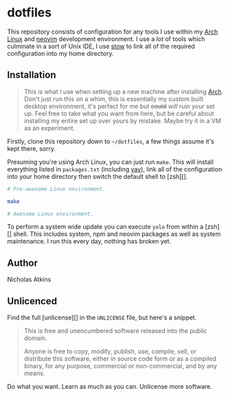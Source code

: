 # dotfiles

This repository consists of configuration for any tools I use within my [Arch Linux][arch] and [neovim][] development environment. I use a *lot* of tools which culminate in a sort of Unix IDE, I use [stow][] to link all of the required configuration into my home directory.

## Installation

> This is what I use when setting up a new machine after installing [Arch][]. Don't just run this on a whim, this is essentially my custom built desktop environment, it's perfect for me but <del>could</del> *will* ruin your set up. Feel free to take what you want from here, but be careful about installing my entire set up over yours by mistake. Maybe try it in a VM as an experiment.

Firstly, clone this repository down to `~/dotfiles`, a few things assume it's kept there, sorry.

Presuming you're using Arch Linux, you can just run `make`. This will install everything listed in `packages.txt` (including [yay][]), link all of the configuration into your home directory then switch the default shell to [zsh][].

```bash
# Pre-awesome Linux environment.

make

# Awesome Linux environment.
```

To perform a system wide update you can execute `yolo` from within a [zsh][] shell. This includes system, npm and neovim packages as well as system maintenance. I run this every day, nothing has broken yet.

## Author

Nicholas Atkins

## Unlicenced

Find the full [unlicense][] in the `UNLICENSE` file, but here's a snippet.

>This is free and unencumbered software released into the public domain.
>
>Anyone is free to copy, modify, publish, use, compile, sell, or distribute this software, either in source code form or as a compiled binary, for any purpose, commercial or non-commercial, and by any means.

Do what you want. Learn as much as you can. Unlicense more software.

[arch]: https://www.archlinux.org/
[stow]: http://www.gnu.org/software/stow/
[yay]: https://aur.archlinux.org/packages/yay/
[aur]: https://aur.archlinux.org/
[compton]: https://wiki.archlinux.org/index.php/Compton
[neovim]: https://neovim.io/
[emacs]: https://www.gnu.org/software/emacs/
